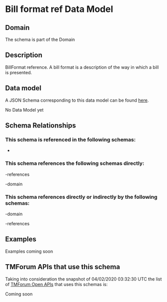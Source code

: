 # Bill format ref Data Model

## Domain

The  schema is part of the  Domain

## Description

BillFormat reference. A bill format is a description of the way in which a bill is presented.

## Data model

A JSON Schema corresponding to this data model can be found
[here](https://github.com/tmforum-rand/schemas/blob/candidates/Customer/BillFormatRef.schema.json).

No Data Model yet

## Schema Relationships

### This schema is referenced in the following schemas:

-

### This schema references the following schemas directly:

-references

-domain

### This schema references directly or indirectly by the following schemas:

-domain

-references



## Examples

Examples coming soon

## TMForum APIs that use this schema

Taking into consideration the snapshot of 04/02/2020 03:32:30 UTC the list of [TMForum Open APIs](https://www.tmforum.org/open-apis/) that uses this schemas is:

Coming soon